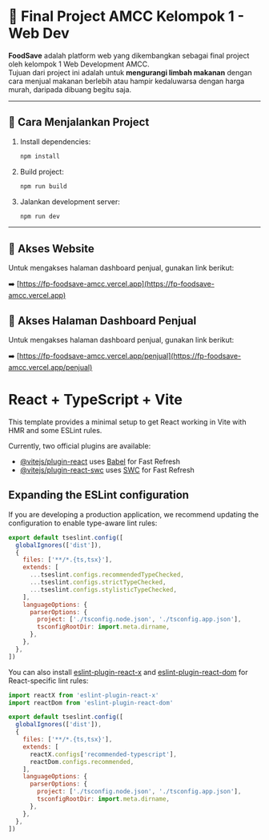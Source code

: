# 🥗 Final Project AMCC Kelompok 1 - Web Dev

**FoodSave** adalah platform web yang dikembangkan sebagai final project oleh kelompok 1 Web Development AMCC.  
Tujuan dari project ini adalah untuk **mengurangi limbah makanan** dengan cara menjual makanan berlebih atau hampir kedaluwarsa dengan harga murah, daripada dibuang begitu saja.

---

## 🚀 Cara Menjalankan Project

1. Install dependencies:
   ```bash
   npm install
   ```

2. Build project:
   ```bash
   npm run build
   ```

3. Jalankan development server:
   ```bash
   npm run dev
   ```

---
## 🔗 Akses Website

Untuk mengakses halaman dashboard penjual, gunakan link berikut:

➡️ [https://fp-foodsave-amcc.vercel.app](https://fp-foodsave-amcc.vercel.app)

## 🔗 Akses Halaman Dashboard Penjual

Untuk mengakses halaman dashboard penjual, gunakan link berikut:

➡️ [https://fp-foodsave-amcc.vercel.app/penjual](https://fp-foodsave-amcc.vercel.app/penjual)


# React + TypeScript + Vite

This template provides a minimal setup to get React working in Vite with HMR and some ESLint rules.

Currently, two official plugins are available:

- [@vitejs/plugin-react](https://github.com/vitejs/vite-plugin-react/blob/main/packages/plugin-react) uses [Babel](https://babeljs.io/) for Fast Refresh
- [@vitejs/plugin-react-swc](https://github.com/vitejs/vite-plugin-react/blob/main/packages/plugin-react-swc) uses [SWC](https://swc.rs/) for Fast Refresh

## Expanding the ESLint configuration

If you are developing a production application, we recommend updating the configuration to enable type-aware lint rules:

```js
export default tseslint.config([
  globalIgnores(['dist']),
  {
    files: ['**/*.{ts,tsx}'],
    extends: [
      ...tseslint.configs.recommendedTypeChecked,
      ...tseslint.configs.strictTypeChecked,
      ...tseslint.configs.stylisticTypeChecked,
    ],
    languageOptions: {
      parserOptions: {
        project: ['./tsconfig.node.json', './tsconfig.app.json'],
        tsconfigRootDir: import.meta.dirname,
      },
    },
  },
])
```

You can also install [eslint-plugin-react-x](https://github.com/Rel1cx/eslint-react/tree/main/packages/plugins/eslint-plugin-react-x) and [eslint-plugin-react-dom](https://github.com/Rel1cx/eslint-react/tree/main/packages/plugins/eslint-plugin-react-dom) for React-specific lint rules:

```js
import reactX from 'eslint-plugin-react-x'
import reactDom from 'eslint-plugin-react-dom'

export default tseslint.config([
  globalIgnores(['dist']),
  {
    files: ['**/*.{ts,tsx}'],
    extends: [
      reactX.configs['recommended-typescript'],
      reactDom.configs.recommended,
    ],
    languageOptions: {
      parserOptions: {
        project: ['./tsconfig.node.json', './tsconfig.app.json'],
        tsconfigRootDir: import.meta.dirname,
      },
    },
  },
])
```

